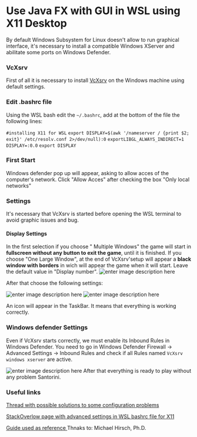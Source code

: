 # Use Java FX with GUI in WSL using X11 Desktop
 
By default  Windows Subsystem for Linux doesn't allow to run graphical interface, it's necessary to install a compatible Windows XServer and abilitate some ports on Windows Defender.






### VcXsrv

First of all it is necessary to install  [VcXsrv]( https://sourceforge.net/projects/vcxsrv/) on the Windows machine using default settings.

### Edit .bashrc file

Using the WSL bash edit the `~/.bashrc`, add at the bottom of the file the following lines:

`#installing X11 for WSL`                                                                                                                                                                                                        `export DISPLAY=$(awk '/nameserver / {print $2; exit}' /etc/resolv.conf 2>/dev/null):0`                                      `exportLIBGL_ALWAYS_INDIRECT=1`                                                                                          
`DISPLAY=:0.0` 
`export DISPLAY`  

### First Start

Windows defender pop up will appear, asking to allow acces  of the computer's network. Click "Allow Acces" after checking the box "Only local networks"

###  Settings
It's necessary that VcXsrv is started before opening the WSL terminal to avoid graphic issues and bug.

#### Display Settings

In the first selection if you choose " Multiple Windows"  the game will start in **fullscreen without any button to exit the game**, until it is finished. If you choose "One Large Window", at the end of VcXsrv'setup will appear a **black  window  with borders**  in wich will appear the game when it will start.  Leave the default value in "Display number".
![enter image description here](https://cdn.discordapp.com/attachments/698582941235806270/724193051068858408/unknown.png)

After that choose the following settings:

![enter image description here](https://cdn.discordapp.com/attachments/698582941235806270/724203269395578950/unknown.png)
![enter image description here](https://cdn.discordapp.com/attachments/698582941235806270/724203339813748746/unknown.png)

An icon will appear in the TaskBar. It means that everything is working correctly.

### Windows defender Settings 
Even if VcXsrv starts correctly, we must enable its Inbound Rules  in Windows Defender.
You need to go in  Windows Defender Firewall -> Advanced Settings -> Inbound Rules and check if all Rules named `VcXsrv windows xserver` are active.

![enter image description here](https://cdn.discordapp.com/attachments/698582941235806270/724217905499209758/unknown.png)
After that everything is ready to play without any problem Santorini.

### Useful links
 [Thread with possible solutions to  some configuration problems](https://github.com/microsoft/WSL/issues/4106)
 
 [StackOverlow page with advanced settings in WSL bashrc file for X11  ](https://stackoverflow.com/questions/61110603/how-to-set-up-working-x11-forwarding-on-wsl2/61110604#61110604)
 
[Guide used as reference  ](https://www.scivision.dev/x11-gui-windows-subsystem-for-linux/)
Thnaks to: Michael Hirsch, Ph.D.



